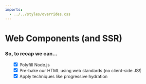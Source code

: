 ```yaml
---
imports:
  - ../../styles/overrides.css
---
```


<style>
  ul {
    list-style-type: none;
  }
</style>

# Web Components (and SSR)

### So, to recap we can...
- <input type="checkbox" checked> Polyfill Node.js
- <input type="checkbox" checked> Pre-bake our HTML using web standards (no client-side JS!)
- <input type="checkbox" checked> Apply techniques like progressive hydration